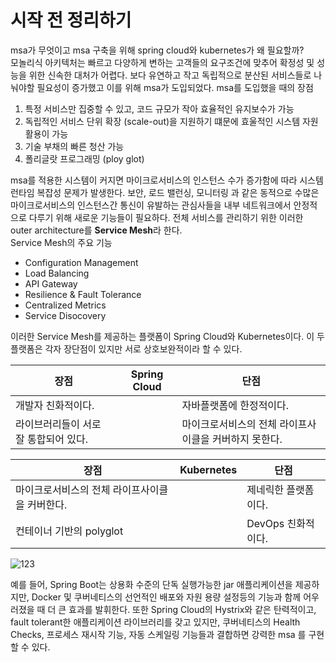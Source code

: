 # 시작 전 정리하기
msa가 무엇이고 msa 구축을 위해 spring cloud와 kubernetes가 왜 필요할까? <br>
모놀리식 아키텍처는 빠르고 다양하게 변하는 고객들의 요구조건에 맞추어 확정성 및 성능을 위한 신속한 대처가 어렵다. 보다 유연하고 작고 독립적으로 분산된 서비스들로 나눠야할 필요성이 증가했고 이를 위해 msa가 도입되었다. 
msa를 도입했을 때의 장점
1. 특정 서비스만 집중할 수 있고, 코드 규모가 작아 효율적인 유지보수가 가능
2. 독립적인 서비스 단위 확장 (scale-out)을 지원하기 떄문에 효울적인 시스템 자원 활용이 가능
3. 기술 부채의 빠른 청산 가능
4. 폴리글랏 프로그래밍 (ploy glot)

msa를 적용한 시스템이 커지면 마이크로서비스의 인스턴스 수가 증가함에 따라 시스템 런타임 복잡성 문제가 발생한다. 보안, 로드 밸런싱, 모니터링 과 같은 동적으로 수많은 마이크로서비스의 인스턴스간 통신이
유발하는 관심사들을 내부 네트워크에서 안정적으로 다루기 위해 새로운 기능들이 필요하다. 전체 서비스를 관리하기 위한 이러한 outer architecture를 <b>Service Mesh</b>라 한다. <br>
Service Mesh의 주요 기능
* Configuration Management
* Load Balancing
* API Gateway
* Resilience & Fault Tolerance
* Centralized Metrics
* Service Disocovery

이러한 Service Mesh를 제공하는 플랫폼이 Spring Cloud와 Kubernetes이다. 이 두 플랫폼은 각자 장단점이 있지만 서로 상호보완적이라 할 수 있다.

|장점|Spring Cloud|단점|
|------|---|---|
|개발자 친화적이다.||자바플랫폼에 한정적이다.|
|라이브러리들이 서로 잘 통합되어 있다.||마이크로서비스의 전체 라이프사이클을 커버하지 못한다.|

|장점|Kubernetes|단점|
|------|---|---|
|마이크로서비스의 전체 라이프사이클을 커버한다.||제네릭한 플랫폼이다.|
|컨테이너 기반의 polyglot||DevOps 친화적이다.|

![123](https://3.bp.blogspot.com/-JgZZTQGJjn4/WEUx-2_Xc2I/AAAAAAAAG6I/drR--mpXdf4LnTMzlsoAg3bG4cFKfqbZgCLcB/s1600/spring%2Bcloud%2Band%2Bkubernetes%2Bmixed%2B-%2BPage%2B1%25281%2529.png)

예를 들어, Spring Boot는 상용화 수준의 단독 실행가능한 jar 애플리케이션을 제공하지만, Docker 및 쿠버네티스의 선언적인 배포와 자원 용량 설정등의 기능과 함께 어우러졌을 때 더 큰 효과를 발휘한다. 또한 Spring Cloud의 Hystrix와 같은 탄력적이고, fault tolerant한 애플리케이션 라이브러리를 갖고 있지만, 쿠버네티스의 Health Checks, 프로세스 재시작 기능, 자동 스케일링 기능들과 결합하면 강력한 msa 를 구현할 수 있다.

